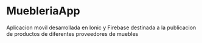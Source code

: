 # MuebleriaApp
Aplicacion movil desarrollada en Ionic y Firebase destinada a la publicacion de productos de diferentes proveedores de muebles
